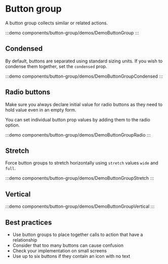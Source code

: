 <script setup>
import DemoButtonGroup from '@/components/button-group/demos/DemoButtonGroup.vue'
import DemoButtonGroupVertical from '@/components/button-group/demos/DemoButtonGroupVertical.vue'
import DemoButtonGroupCondensed from '@/components/button-group/demos/DemoButtonGroupCondensed.vue'
import DemoButtonGroupRadio from '@/components/button-group/demos/DemoButtonGroupRadio.vue'
import DemoButtonGroupStretch from '@/components/button-group/demos/DemoButtonGroupStretch.vue'
</script>

# Button group

A button group collects similar or related actions.

:::demo components/button-group/demos/DemoButtonGroup
<DemoButtonGroup />
:::

## Condensed

By default, buttons are separated using standard sizing units. If you wish to condense them together, set the `condensed` prop.

:::demo components/button-group/demos/DemoButtonGroupCondensed
<DemoButtonGroupCondensed />
:::

## Radio buttons

Make sure you always declare initial value for radio buttons as they need to hold value even in an empty form.

You can set individual button prop values by adding them to the radio option.

:::demo components/button-group/demos/DemoButtonGroupRadio
<DemoButtonGroupRadio />
:::

## Stretch

Force button groups to stretch horizontally using `stretch` values `wide` and `full`.

:::demo components/button-group/demos/DemoButtonGroupStretch
<DemoButtonGroupStretch />
:::

## Vertical

:::demo components/button-group/demos/DemoButtonGroupVertical
<DemoButtonGroupVertical />
:::

## Best practices

- Use button groups to place together calls to action that have a relationship
- Consider that too many buttons can cause confusion
- Check your implementation on small screens
- Use up to six buttons if they contain an icon with no text
